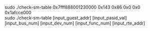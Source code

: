 sudo ./check-sm-table 0x7fff888001230000 0x143 0x86 0x0 0x0 0x1afcce000  
sudo ./check-sm-table [input_guest_addr] [input_pasid_val] [input_bus_num] [input_dev_num] [input_func_num] [input_rte_addr]
